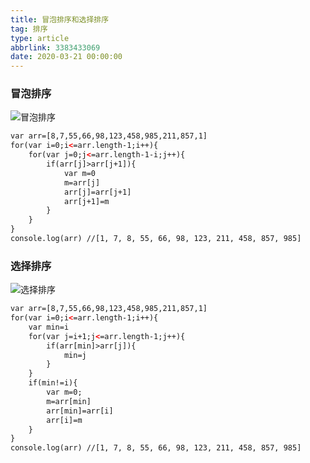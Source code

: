 ```yaml
---
title: 冒泡排序和选择排序
tag: 排序
type: article
abbrlink: 3383433069
date: 2020-03-21 00:00:00
---
```


### 冒泡排序
![冒泡排序](2020032113154580.gif)
```html
var arr=[8,7,55,66,98,123,458,985,211,857,1]
for(var i=0;i<=arr.length-1;i++){
	for(var j=0;j<=arr.length-1-i;j++){
		if(arr[j]>arr[j+1]){
			var m=0
			m=arr[j]
			arr[j]=arr[j+1]
			arr[j+1]=m
		}
	}	
}
console.log(arr) //[1, 7, 8, 55, 66, 98, 123, 211, 458, 857, 985]
```
### 选择排序
![选择排序](20200321131559390.gif)
```html
var arr=[8,7,55,66,98,123,458,985,211,857,1]
for(var i=0;i<=arr.length-1;i++){
	var min=i
	for(var j=i+1;j<=arr.length-1;j++){
		if(arr[min]>arr[j]){
			min=j
		}
	}
	if(min!=i){
		var m=0;
		m=arr[min]
		arr[min]=arr[i]
		arr[i]=m
	}
}
console.log(arr) //[1, 7, 8, 55, 66, 98, 123, 211, 458, 857, 985]
```

